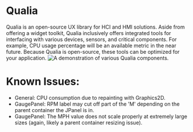 # Qualia
Qualia is an open-source UX library for HCI and HMI solutions. Aside from offering a widget toolkit, Qualia inclusively offers integrated tools for interfacing with various devices, sensors, and critical components.  For example, CPU usage percentage will be an available metric in the near future.  Because Qualia is open-source, these tools can be optimized for your application.
![A demonstration of various Qualia components.](https://i.imgur.com/en8rNpp.png)
# Known Issues:
- General: CPU consumption due to repainting with Graphics2D.
- GaugePanel: RPM label may cut off part of the 'M' depending on the parent container the JPanel is in.
- GaugePanel: The MPH value does not scale properly at extremely large sizes (again, likely a parent container resizing issue).

